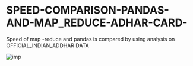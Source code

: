 # SPEED-COMPARISON-PANDAS-AND-MAP_REDUCE-ADHAR-CARD-
Speed of map -reduce and pandas is compared by using analysis on OFFICIAL_INDIAN_ADDHAR DATA


![imp](https://user-images.githubusercontent.com/16050793/43743198-82012360-99f2-11e8-96e8-8914984c7842.png)
